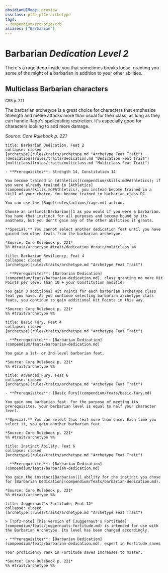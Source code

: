 ```yaml
---
obsidianUIMode: preview
cssclass: pf2e,pf2e-archetype
tags:
- compendium/src/pf2e/crb
aliases: ["Barbarian"]
---
```

# Barbarian *Dedication Level 2*  

There's a rage deep inside you that sometimes breaks loose, granting you some of the might of a barbarian in addition to your other abilities.

## Multiclass Barbarian characters
<sup>CRB p. 221</sup>

The barbarian archetype is a great choice for characters that emphasize Strength and melee attacks more than usual for their class, as long as they can handle Rage's spellcasting restriction. It's especially good for characters looking to add more damage.

*Source: Core Rulebook p. 221*

```ad-embed-feat
title: Barbarian Dedication, Feat 2
collapse: closed
[archetype](rules/traits/archetype.md "Archetype Feat Trait")  [dedication](rules/traits/dedication.md "Dedication Feat Trait")  [multiclass](rules/traits/multiclass.md "Multiclass Feat Trait")  

- **Prerequisites**: Strength 14, Constitution 14

You become trained in [Athletics](compendium/skills.md#Athletics); if you were already trained in [Athletics](compendium/skills.md#Athletics), you instead become trained in a skill of your choice. You become trained in barbarian class DC.

You can use the [Rage](rules/actions/rage.md) action.

Choose an instinct|Barbarian||1 as you would if you were a barbarian. You have that instinct for all purposes and become bound by its anathema, but you don't gain any of the other abilities it grants.

**Special.** You cannot select another dedication feat until you have gained two other feats from the barbarian archetype.

*Source: Core Rulebook p. 221*  
%% #trait/archetype #trait/dedication #trait/multiclass %%
```  

```ad-embed-feat
title: Barbarian Resiliency, Feat 4
collapse: closed
[archetype](rules/traits/archetype.md "Archetype Feat Trait")  

- **Prerequisites**: [Barbarian Dedication](compendium/feats/barbarian-dedication.md), class granting no more Hit Points per level than 10 + your Constitution modifier

You gain 3 additional Hit Points for each barbarian archetype class feat you have. As you continue selecting barbarian archetype class feats, you continue to gain additional Hit Points in this way.

*Source: Core Rulebook p. 221*  
%% #trait/archetype %%
```  

```ad-embed-feat
title: Basic Fury, Feat 4
collapse: closed
[archetype](rules/traits/archetype.md "Archetype Feat Trait")  

- **Prerequisites**: [Barbarian Dedication](compendium/feats/barbarian-dedication.md)

You gain a 1st- or 2nd-level barbarian feat.

*Source: Core Rulebook p. 221*  
%% #trait/archetype %%
```  

```ad-embed-feat
title: Advanced Fury, Feat 6
collapse: closed
[archetype](rules/traits/archetype.md "Archetype Feat Trait")  

- **Prerequisites**: [Basic Fury](compendium/feats/basic-fury.md)

You gain one barbarian feat. For the purpose of meeting its prerequisites, your barbarian level is equal to half your character level.

**Special.** You can select this feat more than once. Each time you select it, you gain another barbarian feat.

*Source: Core Rulebook p. 221*  
%% #trait/archetype %%
```  

```ad-embed-feat
title: Instinct Ability, Feat 6
collapse: closed
[archetype](rules/traits/archetype.md "Archetype Feat Trait")  

- **Prerequisites**: [Barbarian Dedication](compendium/feats/barbarian-dedication.md)

You gain the instinct|Barbarian||1 ability for the instinct you chose for [Barbarian Dedication](compendium/feats/barbarian-dedication.md).

*Source: Core Rulebook p. 221*  
%% #trait/archetype %%
```  

```ad-embed-feat
title: Juggernaut's Fortitude, Feat 12*
collapse: closed
[archetype](rules/traits/archetype.md "Archetype Feat Trait")  

> [!pf2-note] This version of [Juggernaut's Fortitude](compendium/feats/juggernauts-fortitude.md) is intended for use with the Barbarian Archetype. Its level has been changed accordingly.

- **Prerequisites**: [Barbarian Dedication](compendium/feats/barbarian-dedication.md), expert in Fortitude saves

Your proficiency rank in Fortitude saves increases to master.

*Source: Core Rulebook p. 221*  
%% #trait/archetype %%
```